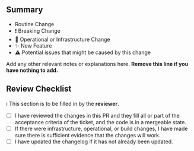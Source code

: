 ## Summary 
* Routine Change
* :exclamation: Breaking Change
* :robot: Operational or Infrastructure Change
* :sparkles: New Feature
* :warning: Potential issues that might be caused by this change

Add any other relevant notes or explanations here. **Remove this line if you have nothing to add.**

## Review Checklist
:information_source: This section is to be filled in by the **reviewer**.

* [ ] I have reviewed the changes in this PR and they fill all or part of the acceptance criteria of the ticket, and the code is in a mergeable state.
* [ ] If there were infrastructure, operational, or build changes, I have made sure there is sufficient evidence that the changes will work.
* [ ] I have updated the changelog if it has not already been updated. 
